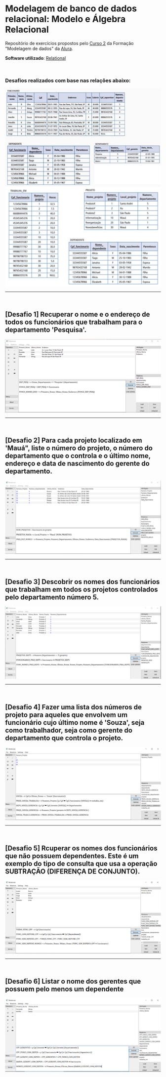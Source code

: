 # Modelagem de banco de dados relacional: Modelo e Álgebra Relacional
Repositório de exercícios propostos pelo [Curso 2](https://cursos.alura.com.br/course/modelagem-banco-relacional-algebra-relacional-sql) da Formação "Modelagem de dados" da [Alura](https://www.alura.com.br/).

**Software utilizado**: [Relational](https://ltworf.github.io/relational/)

<br>

### Desafios realizados com base nas relações abaixo:
<img src="https://github.com/LeonarDev/Autoplay/blob/main/back-end/modelagem_db/1.DER_e_MRel/curso2/imagens/relations.png?raw=true"> <img src="https://github.com/LeonarDev/Autoplay/blob/main/back-end/modelagem_db/1.DER_e_MRel/curso2/imagens/rel_empresa4.png?raw=true">

<hr>
<br>

## [Desafio 1] Recuperar o nome e o endereço de todos os funcionários que trabalham para o departamento 'Pesquisa'.

<img src="https://github.com/LeonarDev/Autoplay/blob/main/back-end/modelagem_db/1.DER_e_MRel/curso2/desafio-1/desafio1.png?raw=true">

<hr>
<br>

## [Desafio 2] Para cada projeto localizado em 'Mauá", liste o número do projeto, o número do departamento que o controla e o último nome, endereço e data de nascimento do gerente do departamento.

<img src="https://github.com/LeonarDev/Autoplay/blob/main/back-end/modelagem_db/1.DER_e_MRel/curso2/desafio-2/desafio2.png?raw=true">

<hr>
<br>

## [Desafio 3] Descobrir os nomes dos funcionários que trabalham em todos os projetos controlados pelo departamento número 5.

<img src="https://github.com/LeonarDev/Autoplay/blob/main/back-end/modelagem_db/1.DER_e_MRel/curso2/desafio-3/desafio3.png?raw=true">

<hr>
<br>

## [Desafio 4] Fazer uma lista dos números de projeto para aqueles que envolvem um funcionário cujo último nome é 'Souza', seja como trabalhador, seja como gerente do departamento que controla o projeto.

<img src="https://github.com/LeonarDev/Autoplay/blob/main/back-end/modelagem_db/1.DER_e_MRel/curso2/desafio-4/desafio4.png?raw=true">

<hr>
<br>

## [Desafio 5] Rcuperar os nomes dos funcionários que não possuem dependentes. Este é um exemplo do tipo de consulta que usa a operação SUBTRAÇÃO (DIFERENÇA DE CONJUNTO).

<img src="https://github.com/LeonarDev/Autoplay/blob/main/back-end/modelagem_db/1.DER_e_MRel/curso2/desafio-5/desafio5.png?raw=true">

<hr>
<br>

## [Desafio 6] Listar o nome dos gerentes que possuem pelo menos um dependente

<img src="https://github.com/LeonarDev/Autoplay/blob/main/back-end/modelagem_db/1.DER_e_MRel/curso2/desafio-6/desafio6.png?raw=true">
